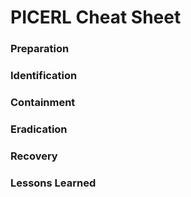 # PICERL Cheat Sheet

### Preparation

### Identification

### Containment

### Eradication

### Recovery

### Lessons Learned

